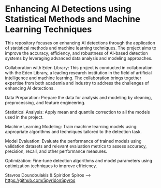 # Enhancing AI Detections using Statistical Methods and Machine Learning Techniques
This repository focuses on enhancing AI detections through the application of statistical methods and machine learning techniques.
The project aims to improve the accuracy, efficiency, and robustness of AI-based detection systems by leveraging advanced data analysis and modeling approaches.

Collaboration with Eden Library:
This project is conducted in collaboration with the Eden Library, a leading research institution in the field of artificial intelligence and machine learning. The collaboration brings together expertise from both academia and industry to address the challenges of enhancing AI detections.

Data Preparation: 
Prepare the data for analysis and modeling by cleaning, preprocessing, and feature engineering.

Statistical Analysis:
Apply mean and quantile correction to all the models used in the project.

Machine Learning Modeling:
Train machine learning models using appropriate algorithms and techniques tailored to the detection task.

Model Evaluation: 
Evaluate the performance of trained models using validation datasets and relevant evaluation metrics to assess accuracy, precision, recall, and other performance measures.

Optimization: 
Fine-tune detection algorithms and model parameters using optimization techniques to improve efficiency.

Stavros Doundoulakis & Spiridon Spiros --> https://github.com/SpyridonSpyros
